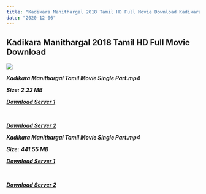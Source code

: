 ```yaml
---
title: "Kadikara Manithargal 2018 Tamil HD Full Movie Download Kadikara Manithargal Tamil HD Movie Download"
date: "2020-12-06"
---
```


## Kadikara Manithargal 2018 Tamil HD Full Movie Download

![](https://images.moviebuff.com/4511ba42-0440-42f2-8055-4663ae6e1634?w=1000)

**_Kadikara Manithargal Tamil Movie Single Part.mp4_**

**_Size:_** **_2.22 MB_**

**_[Download Server 1](http://b1.wetransfer.vip/files/Tamil{525e4ed8fa01f01a9103e1e2d0de788082fff3ddd3718eaf08f87fc8fd9b0ee6}20Movies/Tamil{525e4ed8fa01f01a9103e1e2d0de788082fff3ddd3718eaf08f87fc8fd9b0ee6}202018{525e4ed8fa01f01a9103e1e2d0de788082fff3ddd3718eaf08f87fc8fd9b0ee6}20Movies/Kadikara{525e4ed8fa01f01a9103e1e2d0de788082fff3ddd3718eaf08f87fc8fd9b0ee6}20Manithargal{525e4ed8fa01f01a9103e1e2d0de788082fff3ddd3718eaf08f87fc8fd9b0ee6}20(2018)/Kadikara{525e4ed8fa01f01a9103e1e2d0de788082fff3ddd3718eaf08f87fc8fd9b0ee6}20Manithargal{525e4ed8fa01f01a9103e1e2d0de788082fff3ddd3718eaf08f87fc8fd9b0ee6}20(2018){525e4ed8fa01f01a9103e1e2d0de788082fff3ddd3718eaf08f87fc8fd9b0ee6}20Proper{525e4ed8fa01f01a9103e1e2d0de788082fff3ddd3718eaf08f87fc8fd9b0ee6}20HDRip{525e4ed8fa01f01a9103e1e2d0de788082fff3ddd3718eaf08f87fc8fd9b0ee6}20/Kadikara{525e4ed8fa01f01a9103e1e2d0de788082fff3ddd3718eaf08f87fc8fd9b0ee6}20Manithargal{525e4ed8fa01f01a9103e1e2d0de788082fff3ddd3718eaf08f87fc8fd9b0ee6}20(2018){525e4ed8fa01f01a9103e1e2d0de788082fff3ddd3718eaf08f87fc8fd9b0ee6}20Sample{525e4ed8fa01f01a9103e1e2d0de788082fff3ddd3718eaf08f87fc8fd9b0ee6}20(640x360).mp4)_**

**_[  
](http://b1.wetransfer.vip/files/Tamil{525e4ed8fa01f01a9103e1e2d0de788082fff3ddd3718eaf08f87fc8fd9b0ee6}20Movies/Tamil{525e4ed8fa01f01a9103e1e2d0de788082fff3ddd3718eaf08f87fc8fd9b0ee6}202018{525e4ed8fa01f01a9103e1e2d0de788082fff3ddd3718eaf08f87fc8fd9b0ee6}20Movies/Kadikara{525e4ed8fa01f01a9103e1e2d0de788082fff3ddd3718eaf08f87fc8fd9b0ee6}20Manithargal{525e4ed8fa01f01a9103e1e2d0de788082fff3ddd3718eaf08f87fc8fd9b0ee6}20(2018)/Kadikara{525e4ed8fa01f01a9103e1e2d0de788082fff3ddd3718eaf08f87fc8fd9b0ee6}20Manithargal{525e4ed8fa01f01a9103e1e2d0de788082fff3ddd3718eaf08f87fc8fd9b0ee6}20(2018){525e4ed8fa01f01a9103e1e2d0de788082fff3ddd3718eaf08f87fc8fd9b0ee6}20Proper{525e4ed8fa01f01a9103e1e2d0de788082fff3ddd3718eaf08f87fc8fd9b0ee6}20HDRip{525e4ed8fa01f01a9103e1e2d0de788082fff3ddd3718eaf08f87fc8fd9b0ee6}20/Kadikara{525e4ed8fa01f01a9103e1e2d0de788082fff3ddd3718eaf08f87fc8fd9b0ee6}20Manithargal{525e4ed8fa01f01a9103e1e2d0de788082fff3ddd3718eaf08f87fc8fd9b0ee6}20(2018){525e4ed8fa01f01a9103e1e2d0de788082fff3ddd3718eaf08f87fc8fd9b0ee6}20Sample{525e4ed8fa01f01a9103e1e2d0de788082fff3ddd3718eaf08f87fc8fd9b0ee6}20(640x360).mp4)_**

**_[Download Server 2](http://b1.wetransfer.vip/files/Tamil{525e4ed8fa01f01a9103e1e2d0de788082fff3ddd3718eaf08f87fc8fd9b0ee6}20Movies/Tamil{525e4ed8fa01f01a9103e1e2d0de788082fff3ddd3718eaf08f87fc8fd9b0ee6}202018{525e4ed8fa01f01a9103e1e2d0de788082fff3ddd3718eaf08f87fc8fd9b0ee6}20Movies/Kadikara{525e4ed8fa01f01a9103e1e2d0de788082fff3ddd3718eaf08f87fc8fd9b0ee6}20Manithargal{525e4ed8fa01f01a9103e1e2d0de788082fff3ddd3718eaf08f87fc8fd9b0ee6}20(2018)/Kadikara{525e4ed8fa01f01a9103e1e2d0de788082fff3ddd3718eaf08f87fc8fd9b0ee6}20Manithargal{525e4ed8fa01f01a9103e1e2d0de788082fff3ddd3718eaf08f87fc8fd9b0ee6}20(2018){525e4ed8fa01f01a9103e1e2d0de788082fff3ddd3718eaf08f87fc8fd9b0ee6}20Proper{525e4ed8fa01f01a9103e1e2d0de788082fff3ddd3718eaf08f87fc8fd9b0ee6}20HDRip{525e4ed8fa01f01a9103e1e2d0de788082fff3ddd3718eaf08f87fc8fd9b0ee6}20/Kadikara{525e4ed8fa01f01a9103e1e2d0de788082fff3ddd3718eaf08f87fc8fd9b0ee6}20Manithargal{525e4ed8fa01f01a9103e1e2d0de788082fff3ddd3718eaf08f87fc8fd9b0ee6}20(2018){525e4ed8fa01f01a9103e1e2d0de788082fff3ddd3718eaf08f87fc8fd9b0ee6}20Sample{525e4ed8fa01f01a9103e1e2d0de788082fff3ddd3718eaf08f87fc8fd9b0ee6}20(640x360).mp4)_**

**_Kadikara Manithargal Tamil Movie Single Part.mp4_**

**_Size:_** **_441.55 MB_**

**_[Download Server 1](http://b1.wetransfer.vip/files/Tamil{525e4ed8fa01f01a9103e1e2d0de788082fff3ddd3718eaf08f87fc8fd9b0ee6}20Movies/Tamil{525e4ed8fa01f01a9103e1e2d0de788082fff3ddd3718eaf08f87fc8fd9b0ee6}202018{525e4ed8fa01f01a9103e1e2d0de788082fff3ddd3718eaf08f87fc8fd9b0ee6}20Movies/Kadikara{525e4ed8fa01f01a9103e1e2d0de788082fff3ddd3718eaf08f87fc8fd9b0ee6}20Manithargal{525e4ed8fa01f01a9103e1e2d0de788082fff3ddd3718eaf08f87fc8fd9b0ee6}20(2018)/Kadikara{525e4ed8fa01f01a9103e1e2d0de788082fff3ddd3718eaf08f87fc8fd9b0ee6}20Manithargal{525e4ed8fa01f01a9103e1e2d0de788082fff3ddd3718eaf08f87fc8fd9b0ee6}20(2018){525e4ed8fa01f01a9103e1e2d0de788082fff3ddd3718eaf08f87fc8fd9b0ee6}20Proper{525e4ed8fa01f01a9103e1e2d0de788082fff3ddd3718eaf08f87fc8fd9b0ee6}20HDRip{525e4ed8fa01f01a9103e1e2d0de788082fff3ddd3718eaf08f87fc8fd9b0ee6}20/Kadikara{525e4ed8fa01f01a9103e1e2d0de788082fff3ddd3718eaf08f87fc8fd9b0ee6}20Manithargal{525e4ed8fa01f01a9103e1e2d0de788082fff3ddd3718eaf08f87fc8fd9b0ee6}20(2018){525e4ed8fa01f01a9103e1e2d0de788082fff3ddd3718eaf08f87fc8fd9b0ee6}20Single{525e4ed8fa01f01a9103e1e2d0de788082fff3ddd3718eaf08f87fc8fd9b0ee6}20Part{525e4ed8fa01f01a9103e1e2d0de788082fff3ddd3718eaf08f87fc8fd9b0ee6}20(640x360).mp4)_**

**_[  
](http://b1.wetransfer.vip/files/Tamil{525e4ed8fa01f01a9103e1e2d0de788082fff3ddd3718eaf08f87fc8fd9b0ee6}20Movies/Tamil{525e4ed8fa01f01a9103e1e2d0de788082fff3ddd3718eaf08f87fc8fd9b0ee6}202018{525e4ed8fa01f01a9103e1e2d0de788082fff3ddd3718eaf08f87fc8fd9b0ee6}20Movies/Kadikara{525e4ed8fa01f01a9103e1e2d0de788082fff3ddd3718eaf08f87fc8fd9b0ee6}20Manithargal{525e4ed8fa01f01a9103e1e2d0de788082fff3ddd3718eaf08f87fc8fd9b0ee6}20(2018)/Kadikara{525e4ed8fa01f01a9103e1e2d0de788082fff3ddd3718eaf08f87fc8fd9b0ee6}20Manithargal{525e4ed8fa01f01a9103e1e2d0de788082fff3ddd3718eaf08f87fc8fd9b0ee6}20(2018){525e4ed8fa01f01a9103e1e2d0de788082fff3ddd3718eaf08f87fc8fd9b0ee6}20Proper{525e4ed8fa01f01a9103e1e2d0de788082fff3ddd3718eaf08f87fc8fd9b0ee6}20HDRip{525e4ed8fa01f01a9103e1e2d0de788082fff3ddd3718eaf08f87fc8fd9b0ee6}20/Kadikara{525e4ed8fa01f01a9103e1e2d0de788082fff3ddd3718eaf08f87fc8fd9b0ee6}20Manithargal{525e4ed8fa01f01a9103e1e2d0de788082fff3ddd3718eaf08f87fc8fd9b0ee6}20(2018){525e4ed8fa01f01a9103e1e2d0de788082fff3ddd3718eaf08f87fc8fd9b0ee6}20Single{525e4ed8fa01f01a9103e1e2d0de788082fff3ddd3718eaf08f87fc8fd9b0ee6}20Part{525e4ed8fa01f01a9103e1e2d0de788082fff3ddd3718eaf08f87fc8fd9b0ee6}20(640x360).mp4)_**

**_[Download Server 2](http://b1.wetransfer.vip/files/Tamil{525e4ed8fa01f01a9103e1e2d0de788082fff3ddd3718eaf08f87fc8fd9b0ee6}20Movies/Tamil{525e4ed8fa01f01a9103e1e2d0de788082fff3ddd3718eaf08f87fc8fd9b0ee6}202018{525e4ed8fa01f01a9103e1e2d0de788082fff3ddd3718eaf08f87fc8fd9b0ee6}20Movies/Kadikara{525e4ed8fa01f01a9103e1e2d0de788082fff3ddd3718eaf08f87fc8fd9b0ee6}20Manithargal{525e4ed8fa01f01a9103e1e2d0de788082fff3ddd3718eaf08f87fc8fd9b0ee6}20(2018)/Kadikara{525e4ed8fa01f01a9103e1e2d0de788082fff3ddd3718eaf08f87fc8fd9b0ee6}20Manithargal{525e4ed8fa01f01a9103e1e2d0de788082fff3ddd3718eaf08f87fc8fd9b0ee6}20(2018){525e4ed8fa01f01a9103e1e2d0de788082fff3ddd3718eaf08f87fc8fd9b0ee6}20Proper{525e4ed8fa01f01a9103e1e2d0de788082fff3ddd3718eaf08f87fc8fd9b0ee6}20HDRip{525e4ed8fa01f01a9103e1e2d0de788082fff3ddd3718eaf08f87fc8fd9b0ee6}20/Kadikara{525e4ed8fa01f01a9103e1e2d0de788082fff3ddd3718eaf08f87fc8fd9b0ee6}20Manithargal{525e4ed8fa01f01a9103e1e2d0de788082fff3ddd3718eaf08f87fc8fd9b0ee6}20(2018){525e4ed8fa01f01a9103e1e2d0de788082fff3ddd3718eaf08f87fc8fd9b0ee6}20Single{525e4ed8fa01f01a9103e1e2d0de788082fff3ddd3718eaf08f87fc8fd9b0ee6}20Part{525e4ed8fa01f01a9103e1e2d0de788082fff3ddd3718eaf08f87fc8fd9b0ee6}20(640x360).mp4)_**
